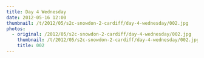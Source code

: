 ```yaml
---
title: Day 4 Wednesday
date: 2012-05-16 12:00
thumbnail: /t/2012/05/s2c-snowdon-2-cardiff/day-4-wednesday/002.jpg
photos:
  - original: /2012/05/s2c-snowdon-2-cardiff/day-4-wednesday/002.jpg
    thumbnail: /t/2012/05/s2c-snowdon-2-cardiff/day-4-wednesday/002.jpg
    title: 002
---
```

